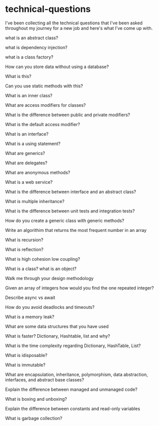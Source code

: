 # technical-questions
I've been collecting all the technical questions that I've been asked throughout my journey for a new job and here's what I've come up  with.

what is an abstract class?

what is dependency injection?

what is a class factory?

How can you store data without using a database?

What is this?

Can you use static methods with this?

What is an inner class?

What are access modifiers for classes?

What is the difference between public and private modifiers?

What is the default access modifier?

What is an interface?

What is a using statement?

What are generics?

What are delegates?

What are anonymous methods?

What is a web service?

What is the difference between interface and an abstract class?

What is multiple inheritance?

What is the difference between unit tests and integration tests?

How do you create a generic class with generic methods?

Write an algorithim that returns the most frequent number in an array

What is recursion?

What is reflection?

What is high cohesion low coupling?

What is a class? what is an object?

Walk me through your design methodology


Given an array of integers how would you find the one repeated integer?

Describe async vs await

How do you avoid deadlocks and timeouts?

What is a memory leak?

What are some data structures that you have used

What is faster? Dictionary, Hashtable, list and why?

What is the time complexity regarding Dictionary, HashTable, List?

What is idisposable?

What is immutable?

What are encapsulation, inheritance, polymorphism, data abstraction, interfaces, and abstract base classes?

Explain the difference between managed and unmanaged code?

What is boxing and unboxing?

Explain the difference between constants and read-only variables

What is garbage collection?

